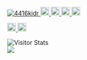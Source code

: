 <p align="left">
  <a href="https://github.com/4416kidr/4416kidr/">
    <img src="https://komarev.com/ghpvc/?username=4416kidr" alt="4416kidr" />
  </a>
  <a href="http://twitter.com/beta61803572">
    <img height="20" src="https://img.shields.io/twitter/follow/beta61803572?label=Twitter&logo=twitter&style=flat" />
  </a>
  <a href="https://github.com/4416kidr">
    <img height="20" src="https://img.shields.io/github/followers/4416kidr?label=follow&logo=github&style=flat" />
  </a>
  <a href="http://qiita.com/TooFuu">
    <img height="20" src="https://qiita-badge.apiapi.app/s/TooFuu/posts.svg" />
  </a>
  <//qiita.com/TooFuu">
    <img height="20" src="https://qiita-badge.apiapi.app/s/TooFuu/contributions.svg" />
  </a>
</p>

<p align="left"> 
  <a href="https://gitstar-ranking.com/4416kidr">
    <img height="20" src="https://img.shields.io/endpoint?label=star ranking&url=https%3A%2F%2Fgitstar-ranking.com%2Fusers%2F4416kidr%2Fshields" />
  </a>
  <a href="https://user-badge.committers.top/japan/4416kidr">
    <img height="20" src="https://user-badge.committers.top/japan/4416kidr.svg" />
  </a>
</p>

<div align="left">
  <img alt="Visitor Stats" src="https://widgetbite.com/stats/4416kidr"/>  
</div>

<picture>
  <source
    srcset="https://github-readme-stats.vercel.app/api?username=4416kidr&show_icons=true&theme=dark"
    media="(prefers-color-scheme: dark)"
  />
  <source
    srcset="https://github-readme-stats.vercel.app/api?username=4416kidr&show_icons=true"
    media="(prefers-color-scheme: light), (prefers-color-scheme: no-preference)"
  />
  <img src="https://github-readme-stats.vercel.app/api?username=4416kidr&show_icons=true" />
</picture>
